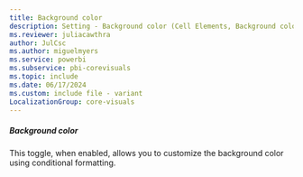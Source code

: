 ```yaml
---
title: Background color
description: Setting - Background color (Cell Elements, Background color toggle)
ms.reviewer: juliacawthra
author: JulCsc
ms.author: miguelmyers
ms.service: powerbi
ms.subservice: pbi-corevisuals
ms.topic: include
ms.date: 06/17/2024
ms.custom: include file - variant
LocalizationGroup: core-visuals
---
```

##### Background color

This toggle, when enabled, allows you to customize the background color using conditional formatting.
